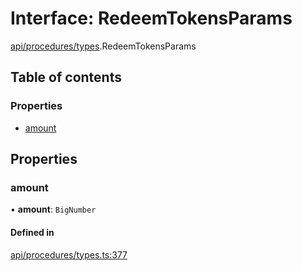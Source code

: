 # Interface: RedeemTokensParams

[api/procedures/types](../wiki/api.procedures.types).RedeemTokensParams

## Table of contents

### Properties

- [amount](../wiki/api.procedures.types.RedeemTokensParams#amount)

## Properties

### amount

• **amount**: `BigNumber`

#### Defined in

[api/procedures/types.ts:377](https://github.com/PolymathNetwork/polymesh-sdk/blob/49113a20/src/api/procedures/types.ts#L377)
